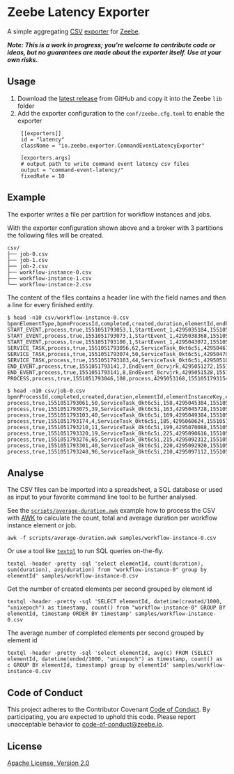 # Zeebe Latency Exporter

A simple aggregating [CSV] [exporter] for [Zeebe].

_**Note: This is a work in progress; you're welcome to contribute code or ideas, but no guarantees are made about the exporter itself.
Use at your own risks.**_

## Usage

1. Download the [latest release] from GitHub and copy it into the Zeebe `lib`
folder
2. Add the exporter configuration to the `conf/zeebe.cfg.toml` to enable the
   exporter
   ```
    [[exporters]]
    id = "latency"
    className = "io.zeebe.exporter.CommandEventLatencyExporter"
    
    [exporters.args]
    # output path to write command event latency csv files
    output = "command-event-latency/"
    fixedRate = 10
   ```

## Example

The exporter writes a file per partition for workflow instances and jobs.

With the exporter configuration shown above and a broker with 3 partitions the
following files will be created.

```
csv/
├── job-0.csv
├── job-1.csv
├── job-2.csv
├── workflow-instance-0.csv
├── workflow-instance-1.csv
└── workflow-instance-2.csv
```

The content of the files contains a header line with the field names and then
a line for every finished entity.

```
$ head -n10 csv/workflow-instance-0.csv
bpmnElementType,bpmnProcessId,completed,created,duration,elementId,endPosition,ended,flowScopeKey,key,partition,startPosition,version,workflowInstanceKey,workflowKey
START_EVENT,process,true,1551051793053,1,StartEvent_1,4295035184,1551051793054,155,156,0,4295034440,1,155,1
START_EVENT,process,true,1551051793073,1,StartEvent_1,4295038368,1551051793074,160,161,0,4295037624,1,160,1
START_EVENT,process,true,1551051793100,1,StartEvent_1,4295043072,1551051793101,166,167,0,4295042328,1,166,1
SERVICE_TASK,process,true,1551051793056,62,ServiceTask_0kt6c5i,4295046760,1551051793118,155,158,0,4295035704,1,155,1
SERVICE_TASK,process,true,1551051793074,50,ServiceTask_0kt6c5i,4295047024,1551051793124,160,163,0,4295038888,1,160,1
SERVICE_TASK,process,true,1551051793103,44,ServiceTask_0kt6c5i,4295051008,1551051793147,166,169,0,4295043592,1,166,1
END_EVENT,process,true,1551051793141,7,EndEvent_0crvjrk,4295051272,1551051793148,155,174,0,4295048872,1,155,1
END_EVENT,process,true,1551051793141,8,EndEvent_0crvjrk,4295051528,1551051793149,160,175,0,4295049128,1,160,1
PROCESS,process,true,1551051793046,108,process,4295053168,1551051793154,-1,155,0,4295033960,1,155,1
```

```
$ head -n10 csv/job-0.csv
bpmnProcessId,completed,created,duration,elementId,elementInstanceKey,endPosition,ended,key,partition,startPosition,type,"workflowDefinitionVersion",workflowInstanceKey,workflowKey
process,true,1551051793061,50,ServiceTask_0kt6c5i,158,4295045384,1551051793111,159,0,4295036576,task,1,155,1
process,true,1551051793075,39,ServiceTask_0kt6c5i,163,4295045728,1551051793114,164,0,4295039760,task,1,160,1
process,true,1551051793103,40,ServiceTask_0kt6c5i,169,4295049384,1551051793143,170,0,4295044464,task,1,166,1
process,true,1551051793174,4,ServiceTask_0kt6c5i,185,4295060624,1551051793178,186,0,4295058872,task,1,181,1
process,true,1551051793210,11,ServiceTask_0kt6c5i,199,4295070088,1551051793221,201,0,4295068512,task,1,196,1
process,true,1551051793320,19,ServiceTask_0kt6c5i,225,4295090616,1551051793339,226,0,4295085864,task,1,222,1
process,true,1551051793276,65,ServiceTask_0kt6c5i,215,4295092312,1551051793341,216,0,4295079496,task,1,212,1
process,true,1551051793301,40,ServiceTask_0kt6c5i,220,4295092920,1551051793341,221,0,4295082680,task,1,217,1
process,true,1551051793248,96,ServiceTask_0kt6c5i,210,4295097112,1551051793344,211,0,4295076312,task,1,207,1
```

## Analyse

The CSV files can be imported into a spreadsheet, a SQL database or used as
input to your favorite command line tool to be further analysed.

See the [`scripts/average-duration.awk`] example how to process the CSV with
[AWK] to calculate the count, total and average duration per workflow instance
element or job.

```
awk -f scripts/average-duration.awk samples/workflow-instance-0.csv
```

Or use a tool like [`textql`] to run SQL queries on-the-fly.

```
textql -header -pretty -sql 'select elementId, count(duration), sum(duration), avg(duration) from "workflow-instance-0" group by elementId' samples/workflow-instance-0.csv
```

Get the number of created elements per second grouped by element id

```
textql -header -pretty -sql 'SELECT elementId, datetime(created/1000, "unixepoch") as timestamp, count() from "workflow-instance-0" GROUP BY elementId, timestamp ORDER BY timestamp' samples/workflow-instance-0.csv
```

The average number of completed elements per second grouped by element id

```
textql -header -pretty -sql 'select elementId, avg(c) FROM (SELECT elementId, datetime(ended/1000, "unixepoch") as timestamp, count() as c GROUP BY elementId, timestamp) group by elementId' samples/workflow-instance-0.csv
```

## Code of Conduct

This project adheres to the Contributor Covenant [Code of
Conduct](/CODE_OF_CONDUCT.md). By participating, you are expected to uphold
this code. Please report unacceptable behavior to code-of-conduct@zeebe.io.

## License

[Apache License, Version 2.0](/LICENSE)

[Zeebe]: https://zeebe.io
[exporter]: https://docs.zeebe.io/basics/exporters.html
[CSV]: https://en.wikipedia.org/wiki/Comma-separated_values
[latest release]: https://github.com/zeebe-io/zeebe-csv-exporter/releases
[AWK]: https://www.gnu.org/software/gawk/manual/gawk.html
[`scripts/average-duration.awk`]: scripts/average-duration.awk
[`textql`]: https://github.com/dinedal/textql
